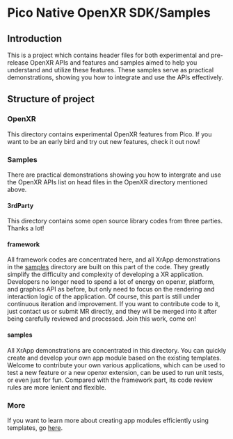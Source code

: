 # Pico Native OpenXR SDK/Samples
## Introduction
This is a project which contains header files for both experimental and pre-release OpenXR APIs and features and samples aimed to help you understand and utilize these features. These samples serve as practical demonstrations, showing you how to integrate and use the APIs effectively.
## Structure of project
### OpenXR
This directory contains experimental OpenXR features from Pico. If you want to be an early bird and try out new features, check it out now!
### Samples
There are practical demonstrations showing you how to intergrate and use the OpenXR APIs list on head files in the OpenXR directory mentioned above.
#### 3rdParty
This directory contains some open source library codes from three parties. Thanks a lot!
#### framework
All framework codes are concentrated here, and all XrApp demonstrations in the [samples](https://bits.bytedance.net/code/pico-xr-runtime/OpenXR_Native_SDK/tree/master/Samples/samples) directory are built on this part of the code. They greatly simplify the difficulty and complexity of developing a XR application. Developers no longer need to spend a lot of energy on openxr, platform, and graphics API as before, but only need to focus on the rendering and interaction logic of the application. Of course, this part is still under continuous iteration and improvement. If you want to contribute code to it, just contact us or submit MR directly, and they will be merged into it after being carefully reviewed and processed. Join this work, come on!
#### samples
All XrApp demonstrations are concentrated in this directory. You can quickly create and develop your own app module based on the existing templates. Welcome to contribute your own various applications, which can be used to test a new feature or a new openxr extension, can be used to run unit tests, or even just for fun. Compared with the framework part, its code review rules are more lenient and flexible.
### More
If you want to learn more about creating app modules efficiently using templates, go [here](https://bits.bytedance.net/code/pico-xr-runtime/OpenXR_Native_SDK/tree/master/Samples/templates/README.md).